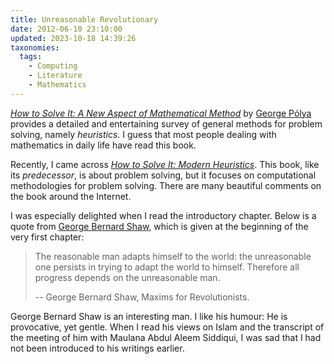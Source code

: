 ```yaml
---
title: Unreasonable Revolutionary
date: 2012-06-10 23:10:00
updated: 2023-10-18 14:39:26
taxonomies:
  tags:
    - Computing
    - Literature
    - Mathematics
---
```


_[How to Solve It: A New Aspect of Mathematical Method]_ by [George Pólya]
provides a detailed and entertaining survey of general methods for problem
solving, namely _heuristics_. I guess that most people dealing with mathematics
in daily life have read this book.

<!-- more -->

Recently, I came across _[How to Solve It: Modern Heuristics]_. This book, like
its _predecessor_, is about problem solving, but it focuses on computational
methodologies for problem solving. There are many beautiful comments on the book
around the Internet.

I was especially delighted when I read the introductory chapter. Below is a
quote from [George Bernard Shaw], which is given at the beginning of the very
first chapter:

> The reasonable man adapts himself to the world: the unreasonable one persists
> in trying to adapt the world to himself. Therefore all progress depends on the
> unreasonable man.
>
> -- George Bernard Shaw, Maxims for Revolutionists.

George Bernard Shaw is an interesting man. I like his humour: He is provocative,
yet gentle. When I read his views on Islam and the transcript of the meeting of
him with Maulana Abdul Aleem Siddiqui, I was sad that I had not been introduced
to his writings earlier.

<!-- REFERENCES -->

[How to Solve It: A New Aspect of Mathematical Method]:
  http://www.goodreads.com/book/show/192221.How_to_Solve_It
[George Pólya]: http://en.wikipedia.org/wiki/George_P%C3%B3lya
[How to Solve It: Modern Heuristics]:
  http://www.goodreads.com/book/show/633240.How_to_Solve_It
[George Bernard Shaw]: http://en.wikipedia.org/wiki/George_Bernard_Shaw
